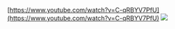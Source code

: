 [https://www.youtube.com/watch?v=C-qRBYV7PfU](https://www.youtube.com/watch?v=C-qRBYV7PfU)
![](8ikzTSP.png)

